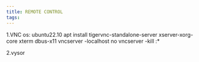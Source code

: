 ```yaml
---
title: REMOTE CONTROL
tags:
---
```

1.VNC
os: ubuntu22.10
apt install tigervnc-standalone-server xserver-xorg-core xterm dbus-x11
vncserver -localhost no
vncserver -kill :*

2.vysor

